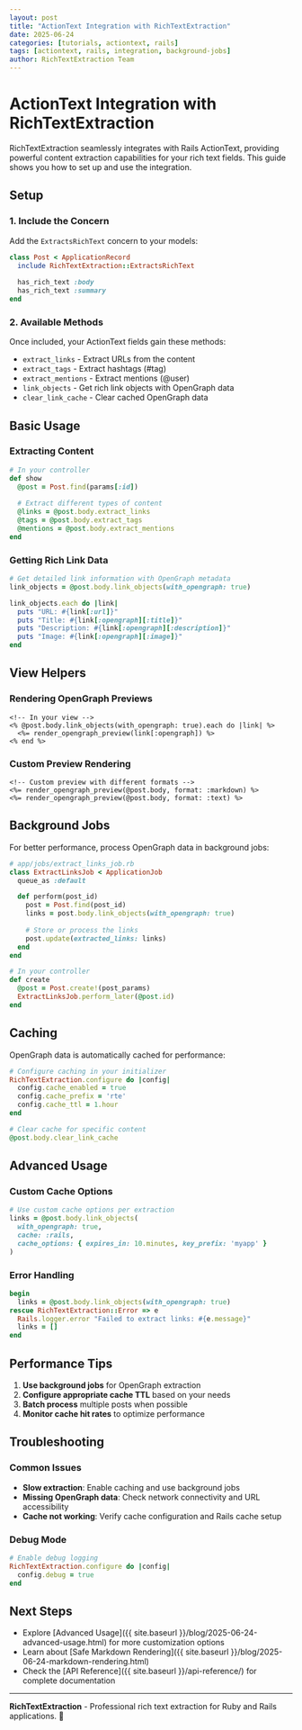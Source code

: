 ```yaml
---
layout: post
title: "ActionText Integration with RichTextExtraction"
date: 2025-06-24
categories: [tutorials, actiontext, rails]
tags: [actiontext, rails, integration, background-jobs]
author: RichTextExtraction Team
---
```


# ActionText Integration with RichTextExtraction

RichTextExtraction seamlessly integrates with Rails ActionText, providing powerful content extraction capabilities for your rich text fields. This guide shows you how to set up and use the integration.

## Setup

### 1. Include the Concern

Add the `ExtractsRichText` concern to your models:

```ruby
class Post < ApplicationRecord
  include RichTextExtraction::ExtractsRichText
  
  has_rich_text :body
  has_rich_text :summary
end
```

### 2. Available Methods

Once included, your ActionText fields gain these methods:

- `extract_links` - Extract URLs from the content
- `extract_tags` - Extract hashtags (#tag)
- `extract_mentions` - Extract mentions (@user)
- `link_objects` - Get rich link objects with OpenGraph data
- `clear_link_cache` - Clear cached OpenGraph data

## Basic Usage

### Extracting Content

```ruby
# In your controller
def show
  @post = Post.find(params[:id])
  
  # Extract different types of content
  @links = @post.body.extract_links
  @tags = @post.body.extract_tags
  @mentions = @post.body.extract_mentions
end
```

### Getting Rich Link Data

```ruby
# Get detailed link information with OpenGraph metadata
link_objects = @post.body.link_objects(with_opengraph: true)

link_objects.each do |link|
  puts "URL: #{link[:url]}"
  puts "Title: #{link[:opengraph][:title]}"
  puts "Description: #{link[:opengraph][:description]}"
  puts "Image: #{link[:opengraph][:image]}"
end
```

## View Helpers

### Rendering OpenGraph Previews

```erb
<!-- In your view -->
<% @post.body.link_objects(with_opengraph: true).each do |link| %>
  <%= render_opengraph_preview(link[:opengraph]) %>
<% end %>
```

### Custom Preview Rendering

```erb
<!-- Custom preview with different formats -->
<%= render_opengraph_preview(@post.body, format: :markdown) %>
<%= render_opengraph_preview(@post.body, format: :text) %>
```

## Background Jobs

For better performance, process OpenGraph data in background jobs:

```ruby
# app/jobs/extract_links_job.rb
class ExtractLinksJob < ApplicationJob
  queue_as :default

  def perform(post_id)
    post = Post.find(post_id)
    links = post.body.link_objects(with_opengraph: true)
    
    # Store or process the links
    post.update(extracted_links: links)
  end
end

# In your controller
def create
  @post = Post.create!(post_params)
  ExtractLinksJob.perform_later(@post.id)
end
```

## Caching

OpenGraph data is automatically cached for performance:

```ruby
# Configure caching in your initializer
RichTextExtraction.configure do |config|
  config.cache_enabled = true
  config.cache_prefix = 'rte'
  config.cache_ttl = 1.hour
end

# Clear cache for specific content
@post.body.clear_link_cache
```

## Advanced Usage

### Custom Cache Options

```ruby
# Use custom cache options per extraction
links = @post.body.link_objects(
  with_opengraph: true,
  cache: :rails,
  cache_options: { expires_in: 10.minutes, key_prefix: 'myapp' }
)
```

### Error Handling

```ruby
begin
  links = @post.body.link_objects(with_opengraph: true)
rescue RichTextExtraction::Error => e
  Rails.logger.error "Failed to extract links: #{e.message}"
  links = []
end
```

## Performance Tips

1. **Use background jobs** for OpenGraph extraction
2. **Configure appropriate cache TTL** based on your needs
3. **Batch process** multiple posts when possible
4. **Monitor cache hit rates** to optimize performance

## Troubleshooting

### Common Issues

- **Slow extraction**: Enable caching and use background jobs
- **Missing OpenGraph data**: Check network connectivity and URL accessibility
- **Cache not working**: Verify cache configuration and Rails cache setup

### Debug Mode

```ruby
# Enable debug logging
RichTextExtraction.configure do |config|
  config.debug = true
end
```

## Next Steps

- Explore [Advanced Usage]({{ site.baseurl }}/blog/2025-06-24-advanced-usage.html) for more customization options
- Learn about [Safe Markdown Rendering]({{ site.baseurl }}/blog/2025-06-24-markdown-rendering.html)
- Check the [API Reference]({{ site.baseurl }}/api-reference/) for complete documentation

---

**RichTextExtraction** - Professional rich text extraction for Ruby and Rails applications. 🚀 